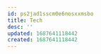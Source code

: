 ```yaml
---
id: ps2jad1sscm0e6nosxxmsbo
title: Tech
desc: ''
updated: 1687641118442
created: 1687641118442
---
```

